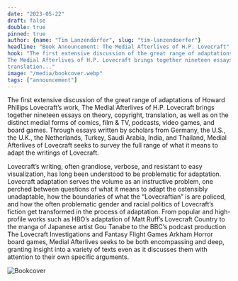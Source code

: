 ```yaml
---
date: "2023-05-22"
draft: false
double: true
pinned: true
author: {name: "Tim Lanzendörfer", slug: "tim-lanzendoerfer"}
headline: "Book Announcement: The Medial Afterlives of H.P. Lovecraft"
hook: "The first extensive discussion of the great range of adaptations of Howard Phillips Lovecraft’s work,
The Medial Afterlives of H.P. Lovecraft brings together nineteen essays on theory, copyright,
translation..."
image: "/media/bookcover.webp"
tags: ["announcement"]
---
```


The first extensive discussion of the great range of adaptations of Howard Phillips Lovecraft’s work,
The Medial Afterlives of H.P. Lovecraft brings together nineteen essays on theory, copyright,
translation, as well as on the distinct medial forms of comics, film &amp; TV, podcasts, video games, and
board games. Through essays written by scholars from Germany, the U.S., the U.K., the Netherlands,
Turkey, Saudi Arabia, India, and Thailand, Medial Afterlives of Lovecraft seeks to survey the full range
of what it means to adapt the writings of Lovecraft.

Lovecraft’s writing, often grandiose, verbose, and
resistant to easy visualization, has long been understood to be problematic for adaptation. Lovecraft
adaptation serves the volume as an instructive problem, one perched between questions of what it
means to adapt the ostensibly unadaptable, how the boundaries of what the “Lovecraftian” is are
policed, and how the often problematic gender and racial politics of Lovecraft’s fiction get
transformed in the process of adaptation. From popular and high-profile works such as HBO’s
adaptation of Matt Ruff’s Lovecraft Country to the manga of Japanese artist Gou Tanabe to the BBC’s
podcast production The Lovecraft Investigations and Fantasy Flight Games Arkham Horror board
games, Medial Afterlives seeks to be both encompassing and deep, granting insight into a variety of
texts even as it discusses them with attention to their own specific arguments.

![Bookcover](/media/bookcover.webp "Bookcover of 'The Medial Afterlives of H.P. Lovecraft'")
